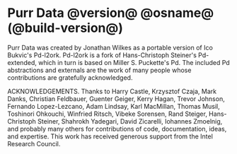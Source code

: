 # Purr Data @version@ @osname@ (@build-version@)

Purr Data was created by Jonathan Wilkes as a portable version of Ico Bukvic's Pd-l2ork. Pd-l2ork is a fork of Hans-Christoph Steiner's Pd-extended, which in turn is based on Miller S. Puckette's Pd. The included Pd abstractions and externals are the work of many people whose contributions are gratefully acknowledged.

ACKNOWLEDGEMENTS. Thanks to Harry Castle, Krzysztof Czaja, Mark Danks, Christian Feldbauer, Guenter Geiger, Kerry Hagan, Trevor Johnson, Fernando Lopez-Lezcano, Adam Lindsay, Karl MacMillan, Thomas Musil, Toshinori Ohkouchi, Winfried Ritsch, Vibeke Sorensen, Rand Steiger, Hans-Christoph Steiner, Shahrokh Yadegari, David Zicarelli, Iohannes Zmoelnig, and probably many others for contributions of code, documentation, ideas, and expertise. This work has received generous support from the Intel Research Council.
